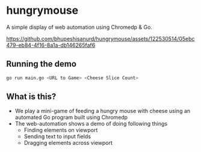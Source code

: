 # hungrymouse

A simple display of web automation using Chromedp & Go.



https://github.com/bhupeshisanurd/hungrymouse/assets/122530514/05ebc479-eb84-4f16-8a1a-db146265faf6


## Running the demo

```bash
go run main.go <URL to Game> <Cheese Slice Count> 
```

## What is this?

- We play a mini-game of feeding a hungry mouse with cheese using an automated Go program built using Chromedp
- The web-automation shows a demo of doing following things
  - Finding elements on viewport
  - Sending text to input fields
  - Dragging elements across viewport
